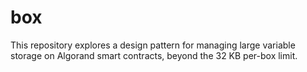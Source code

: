 # box
This repository explores a design pattern for managing large variable storage on Algorand smart contracts, beyond the 32 KB per-box limit.
